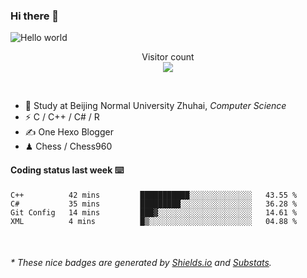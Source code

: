 ### Hi there 👋


<img src="https://raw.githubusercontent.com/sagar-viradiya/sagar-viradiya/master/resources/banner.png" alt="Hello world">
<p align="center"> 
  Visitor count<br/>
  <img src="https://profile-counter.glitch.me/youszoe/count.svg" />
</p>

<br/>


- 🍻  Study at Beijing Normal University Zhuhai, _Computer Science_
- ⚡  C / C++ / C# / R
- ✍️  One Hexo Blogger
- ♟  Chess / Chess960 


#### Coding status last week ⌨️

<!--START_SECTION:waka-->
```text
C++          42 mins         ███████████░░░░░░░░░░░░░░   43.55 % 
C#           35 mins         █████████░░░░░░░░░░░░░░░░   36.28 % 
Git Config   14 mins         ███▓░░░░░░░░░░░░░░░░░░░░░   14.61 % 
XML          4 mins          █▒░░░░░░░░░░░░░░░░░░░░░░░   04.88 % 
```
<!--END_SECTION:waka-->

<br/>
<center><img src="http://ghchart.rshah.org/409ba5/yousazoe" alt="" /></center>


<h6>* These nice badges are generated by <a href="https://shields.io/">Shields.io</a> and <a href="https://github.com/spencerwooo/Substats">Substats</a>.</h6>
